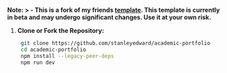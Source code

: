 **Note: > - This is a fork of my friends [template](https://github.com/vaishnav-mk/academic-portfolio). This template is currently in beta and may undergo significant changes. Use it at your own risk.**

1. **Clone or Fork the Repository:**

   ```bash
    git clone https://github.com/stanleyedward/academic-portfolio
    cd academic-portfolio
    npm install --legacy-peer-deps
    npm run dev
   ```

